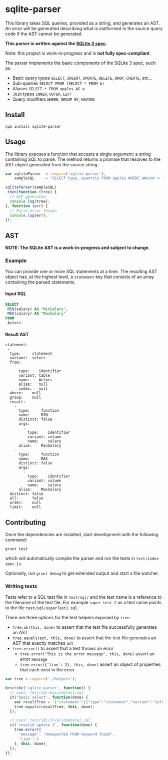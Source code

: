 # sqlite-parser

This library takes SQL queries, provided as a string, and generates an
AST. An error will be generated describing what is malformed in the source query
code if the AST cannot be generated.

**This parser is written against the [SQLite 3 spec](https://www.sqlite.org/lang.html).**

Note: this project is work-in-progress and is **not fully spec-compliant**.

The parser implements the basic components of the SQLite 3 spec, such as:
- Basic query types `SELECT`, `INSERT`, `UPDATE`, `DELETE`, `DROP`, `CREATE`, etc...
- Sub-queries `SELECT FROM (SELECT * FROM b)`
- Aliases `SELECT * FROM apples AS a`
- `JOIN` types `INNER`, `OUTER`, `LEFT`
- Query modifiers `WHERE`, `GROUP BY`, `HAVING`

## Install

```
npm install sqlite-parser
```

## Usage

The library exposes a function that accepts a single argument: a string
containing SQL to parse. The method returns a promise that resolves to the
AST object generated from the source string.

``` javascript
var sqliteParser  = require('sqlite-parser'),
    sampleSQL     = "SELECT type, quantity FROM apples WHERE amount > 1";

sqliteParser(sampleSQL)
.then(function (tree) {
  // AST generated
  console.log(tree);
}, function (err) {
  // Parse error thrown
  console.log(err);
});
```

## AST

**NOTE: The SQLite AST is a work-in-progress and subject to change.**

### Example

You can provide one or more SQL statements at a time. The resulting AST object
has, at the highest level, a `statement` key that consists of an array containing
the parsed statements.

#### Input SQL

``` sql
SELECT
 MIN(salary) AS "MinSalary",
 MAX(salary) AS "MaxSalary"
FROM
 Actors
```

#### Result AST

```
statement:
 -
  type:     statement
  variant:  select
  from:
    -
      type:    identifier
      variant: table
      name:    Actors
      alias:   null
      index:   null
  where:    null
  group:    null
  result:
    -
      type:     function
      name:     MIN
      distinct: false
      args:
        -
          type:    identifier
          variant: column
          name:    salary
      alias:    MinSalary
    -
      type:     function
      name:     MAX
      distinct: false
      args:
        -
          type:    identifier
          variant: column
          name:    salary
      alias:    MaxSalary
  distinct: false
  all:      false
  order:    null
  limit:    null
```

## Contributing

Once the dependencies are installed, start development with the following command:

`grunt test`

which will automatically compile the parser and run the tests in `test/index-spec.js`.

Optionally, run `grunt debug` to get extended output and start a file watcher.

### Writing tests

Tests refer to a SQL test file in `test/sql/` and the test name is a
reference to the filename of the test file. For example `super test 2`
as a test name points to the file `test/sql/superTest2.sql`.

There are three options for the test helpers exposed by `tree`:
- `tree.ok(this, done)` to assert that the test file successfully generates an AST
- `tree.equals(ast, this, done)` to assert that the test file generates an AST that exactly matches `ast`
- `tree.error()` to assert that a test throws an error
  - `tree.error("This is the error message", this, done)` assert an error `message`
  - `tree.error({'line': 2}, this, done)` assert an object of properties that each exist in the error

``` javascript
var tree = require('./helpers');

describe('sqlite-parser', function() {
  // uses: test/sql/basicSelect.sql
  it('basic select', function(done) {
    var resultTree = '{"statement":[{"type":"statement","variant":"select","from":[{"type":"identifier","variant":"table","name":"bananas","alias":null,"index":null}],"where":[{"type":"expression","format":"binary","variant":"operation","operation":"=","left":{"type":"identifier","variant":"column","name":"color"},"right":{"type":"literal","variant":"string","value":"red"},"modifier":null}],"group":null,"result":[{"type":"identifier","variant":"star","value":"*"}],"distinct":false,"all":false,"order":null,"limit":null}]}';
    tree.equals(resultTree, this, done);
  });

  // uses: test/sql/invalidUpdate2.sql
  it('invalid update 2', function(done) {
    tree.error({
      'message': 'Unexpected FROM keyword found',
      'line': 5
    }, this, done);
  });
});
```
